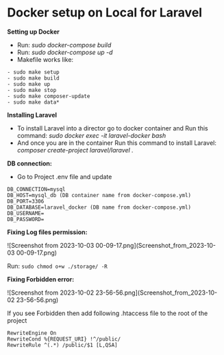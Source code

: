 # Docker setup on Local for Laravel



**Setting up Docker**


- Run:  *sudo docker-compose build*
- Run: *sudo docker-compose up -d*
- Makefile works like: 


```
- sudo make setup
- sudo make build
- sudo make up
- sudo make stop
- sudo make composer-update
- sudo make data*
```

**Installing Laravel**

- To install Laravel into a director go to docker container and Run this command: 
 *sudo docker exec -it laravel-docker bash*
- And once you are in the container Run this command to install Laravel: 
*composer create-project laravel/laravel .*

**DB connection:**

- Go to Project .env file and update

```
DB_CONNECTION=mysql
DB_HOST=mysql_db (DB container name from docker-compose.yml)
DB_PORT=3306
DB_DATABASE=laravel_docker (DB name from docker-compose.yml)
DB_USERNAME=
DB_PASSWORD=
```

**Fixing Log files permission:**

![Screenshot from 2023-10-03 00-09-17.png](Screenshot_from_2023-10-03 00-09-17.png)

Run: `sudo chmod o+w ./storage/ -R`

**Fixing Forbidden error:**

![Screenshot from 2023-10-02 23-56-56.png](Screenshot_from_2023-10-02 23-56-56.png)

If you see Forbidden then add following .htaccess file to the root of the project

```
RewriteEngine On
RewriteCond %{REQUEST_URI} !^/public/
RewriteRule ^(.*) /public/$1 [L,QSA]
```

